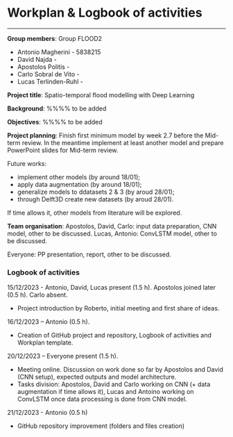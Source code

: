 # Workplan & Logbook of activities 

--------------------------------------------------------------

**Group members**:
Group FLOOD2
- Antonio Magherini - 5838215
- David Najda - 
- Apostolos Politis - 
- Carlo Sobral de Vito - 
- Lucas Terlinden-Ruhl - 

**Project title**:
Spatio-temporal flood modelling with Deep Learning

**Background**:
%%%% to be added

**Objectives**:
%%%% to be added

**Project planning**:
Finish first minimum model by week 2.7 before the Mid-term review.
In the meantime implement at least another model and prepare PowerPoint slides for Mid-term review.

Future works:
- implement other models (by around 18/01);
- apply data augmentation (by around 18/01);
- generalize models to ddatasets 2 & 3 (by aroud 28/01);
- through Delft3D create new datasets (by aroud 28/01).

If time allows it, other models from literature will be explored. 

**Team organisation**:
Apostolos, David, Carlo: input data preparation, CNN model, other to be discussed.
Lucas, Antonio: ConvLSTM model, other to be discussed.

Everyone: PP presentation, report, other to be discussed.

### Logbook of activities

15/12/2023 - Antonio, David, Lucas present (1.5 h). Apostolos joined later (0.5 h). Carlo absent. 
- Project introduction by Roberto, initial meeting and first share of ideas.

16/12/2023 – Antonio (0.5 h). 
- Creation of GitHub project and repository, Logbook of activities and Workplan template. 

20/12/2023 – Everyone present (1.5 h). 
- Meeting online. Discussion on work done so far by Apostolos and David (CNN setup), expected outputs and model architecture. 
- Tasks division: Apostolos, David and Carlo working on CNN (+ data augmentation if time allows it), Lucas and Antoino working on ConvLSTM once data processing is done from CNN model. 

21/12/2023 - Antonio (0.5 h)
- GitHub repository improvement (folders and files creation)